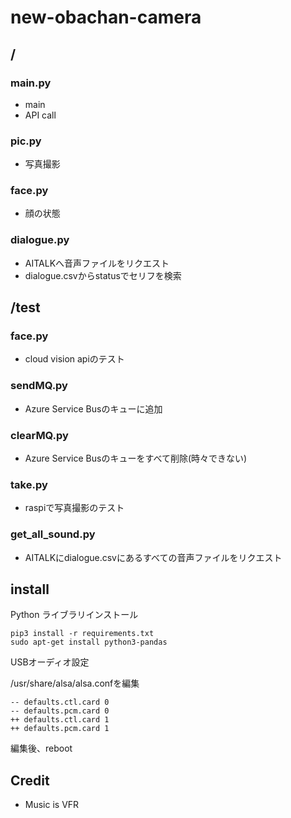 # new-obachan-camera

## /
### main.py
- main
- API call

### pic.py
- 写真撮影

### face.py
- 顔の状態

### dialogue.py
- AITALKへ音声ファイルをリクエスト
- dialogue.csvからstatusでセリフを検索

## /test
### face.py
- cloud vision apiのテスト
### sendMQ.py
- Azure Service Busのキューに追加
### clearMQ.py
- Azure Service Busのキューをすべて削除(時々できない)
### take.py
- raspiで写真撮影のテスト
### get_all_sound.py
- AITALKにdialogue.csvにあるすべての音声ファイルをリクエスト

## install

Python ライブラリインストール
```
pip3 install -r requirements.txt
sudo apt-get install python3-pandas
```

USBオーディオ設定

/usr/share/alsa/alsa.confを編集
```
-- defaults.ctl.card 0
-- defaults.pcm.card 0
++ defaults.ctl.card 1
++ defaults.pcm.card 1
```
編集後、reboot
## Credit
- Music is VFR
